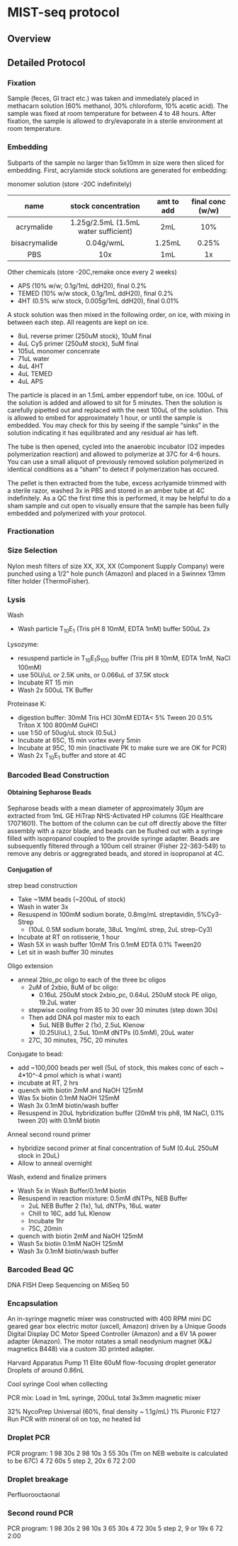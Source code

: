 # MIST-seq protocol 

## Overview

## Detailed Protocol

### Fixation

Sample (feces, GI tract etc.) was taken and immediately placed in methacarn solution (60% methanol, 30% chloroform, 10% acetic acid). The sample was fixed at room temperature for between 4 to 48 hours. After fixation, the sample is allowed to dry/evaporate in a sterile environment at room temperature.

### Embedding

Subparts of the sample no larger than 5x10mm in size were then sliced for embedding. First, acrylamide stock solutions are generated for embedding:

monomer solution (store -20C indefinitely)

| name | stock concentration | amt to add | final conc (w/w) |
|:----:|:-------------------:|:----------:|:---------------:|
|acrymalide|1.25g/2.5mL (1.5mL water sufficient)|2mL|10%|
|bisacrymalide|0.04g/wmL|1.25mL|0.25%|
|PBS|10x|1mL|1x|

Other chemicals (store -20C,remake once every 2 weeks)

- APS (10% w/w; 0.1g/1mL ddH20), final  0.2%
- TEMED  (10% w/w stock, 0.1g/1mL ddH20), final 0.2%
- 4HT  (0.5% w/w stock, 0.005g/1mL ddH20), final 0.01%

A stock solution was then mixed in the following order, on ice, with mixing in between each step. All reagents are kept on ice.

- 8uL reverse primer (250uM stock), 10uM final
- 4uL Cy5 primer (250uM stock), 5uM final
- 105uL monomer concenrate
- 71uL water
- 4uL 4HT
- 4uL TEMED
- 4uL APS

The particle is placed in an 1.5mL amber eppendorf tube, on ice. 100uL of the solution is added and allowed to sit for 5 minutes. Then the solution is carefully pipetted out and replaced with the next 100uL of the solution. This is allowed to embed for approximately 1 hour, or until the sample is embedded. You may check for this by seeing if the sample “sinks” in the solution indicating it has equilibrated and any residual air has left.

The tube is then opened, cycled into the anaerobic incubator (O2 impedes polymerization reaction) and allowed to polymerize at 37C for 4-6 hours. You can use a small aliquot of previously removed solution polymerized in identical conditions as a “sham” to detect if polymerization has occured.

The pellet is then extracted from the tube, excess acrlyamide trimmed with a sterile razor, washed 3x in PBS and stored in an amber tube at 4C indefinitely. As a QC the first time this is performed, it may be helpful to do a sham sample and cut open to visually ensure that the sample has been fully embedded and polymerized with your protocol.

### Fractionation

### Size Selection
Nylon mesh filters of size XX, XX, XX (Component Supply Company) were punched using a 1/2” hole punch (Amazon) and placed in a Swinnex 13mm filter holder (ThermoFisher).

### Lysis
Wash

- Wash particle T<sub>10</sub>E<sub>1</sub> (Tris pH 8 10mM, EDTA 1mM) buffer 500uL 2x

Lysozyme:

- resuspend particle in T<sub>10</sub>E<sub>1</sub>S<sub>100</sub> buffer (Tris pH 8 10mM, EDTA 1mM, NaCl 100mM) 
- use 50U/uL or 2.5K units, or 0.066uL of 37.5K stock
- Incubate RT 15 min
- Wash 2x 500uL TK Buffer

Proteinase K:

- digestion buffer: 30mM Tris HCl 30mM EDTA< 5% Tween 20 0.5% Triton X 100 800mM GuHCl 
- use 1:50 of 50ug/uL stock (0.5uL)
- Incubate at 65C, 15 min vortex every 5min
- Incubate at 95C, 10 min (inactivate PK to make sure we are OK for PCR)
- Wash 2x T<sub>10</sub>E<sub>1</sub>  buffer and store at 4C

### Barcoded Bead Construction
#### Obtaining Sepharose Beads
Sepharose beads with a mean diameter of approximately 30μm are extracted from 1mL GE HiTrap NHS-Activated HP columns (GE Healthcare 17071601). The bottom of the column can be cut off directly above the filter assembly with a razor blade, and beads can be flushed out with a syringe filled with isopropanol coupled to the provide syringe adapter. Beads are subsequently filtered through a 100um cell strainer (Fisher 22-363-549) to remove any debris or aggregrated beads, and stored in isopropanol at 4C. 
#### Conjugation of 
strep bead construction

- Take ~1MM beads (~200uL of stock)
- Wash in water 3x
- Resuspend in 100mM sodium borate, 0.8mg/mL streptavidin, 5%Cy3-Strep
    - (10uL 0.5M sodium borate, 38uL 1mg/mL strep, 2uL strep-Cy3)
- Incubate at RT on rotisserie, 1 hour
- Wash 5X in wash buffer 10mM Tris 0.1mM EDTA 0.1% Tween20
- Let sit in wash buffer 30 minutes


Oligo extension

- anneal 2bio_pc oligo to each of the three bc oligos
    - 2uM of 2xbio, 8uM of bc oligo:
        - 0.16uL 250uM stock 2xbio_pc, 0.64uL 250uM stock PE oligo, 19.2uL water
    - stepwise cooling from 85 to 30 over 30 minutes (step down 30s)
    - Then add DNA pol master mix  to each
        - 5uL NEB Buffer 2 (1x), 2.5uL Klenow
        - (0.25U/uL), 2.5uL 10mM dNTPs (0.5mM), 20uL water
    - 27C, 30 minutes, 75C, 20 minutes

Conjugate to bead:

- add ~100,000 beads per well (5uL of stock, this makes conc of each ~ 4*10^-4 pmol which is what i want)
- incubate at RT, 2 hrs
- quench with biotin 2mM and NaOH 125mM
- Was 5x biotin 0.1mM NaOH 125mM
- Wash 3x 0.1mM biotin/wash buffer
- Resuspend in 20uL hybridization buffer (20mM tris ph8, 1M NaCl, 0.1% tween 20) with 0.1mM biotin

Anneal second round primer

- hybridize second primer at final concentration of 5uM (0.4uL 250uM stock in 20uL)
- Allow to anneal overnight

Wash, extend and finalize primers

- Wash 5x in Wash Buffer/0.1mM biotin
- Resuspend in reaction mixture: 0.5mM dNTPs, NEB Buffer
    - 2uL NEB Buffer 2 (1x), 1uL dNTPs, 16uL water
    - Chill to 16C, add 1uL Klenow
    - Incubate 1hr
    - 75C, 20min
- quench with biotin 2mM and NaOH 125mM
- Wash 5x biotin 0.1mM NaOH 125mM
- Wash 3x 0.1mM biotin/wash buffer

### Barcoded Bead QC
DNA FISH
Deep Sequencing on MiSeq 50

### Encapsulation
An in-syringe magnetic mixer was constructed with 400 RPM mini DC geared gear box electric motor (uxcell, Amazon) driven by a Unique Goods Digital Display DC Motor Speed Controller (Amazon) and a 6V 1A power adapter (Amazon). The motor rotates a small neodynium magnet (K&J magnetics B448) via a custom 3D printed adapter.

Harvard Apparatus Pump 11 Elite
60uM flow-focusing droplet generator
Droplets of around 0.86nL

Cool syringe
Cool when collecting

PCR mix:
Load in 1mL syringe, 200uL total
3x3mm magnetic mixer

32% NycoPrep Universal (60%, final density ~ 1.1g/mL)
1% Pluronic F127
Run PCR with mineral oil on top, no heated lid

### Droplet PCR
PCR program:
1 98 30s
2 98 10s
3 55 30s (Tm on NEB website is calculated to be 67C)
4 72 60s
5 step 2, 20x
6 72 2:00

### Droplet breakage
Perfluorooctaonal

### Second round PCR
PCR program:
1 98 30s
2 98 10s
3 65 30s
4 72 30s
5 step 2, 9 or 19x
6 72 2:00